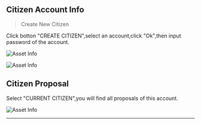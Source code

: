 ## Citizen Account Info

> Create New Citizen

Click botton "CREATE CITIZEN",select an account,click "Ok",then input password of the account.

![Asset Info](/img/wallets/hxindicator/citizen-create.png)

![Asset Info](/img/wallets/hxindicator/citizen-create1.png)

## Citizen Proposal

Select "CURRENT CITIZEN",you will find all proposals of this account.

![Asset Info](/img/wallets/hxindicator/citizen-proposal.png)

---